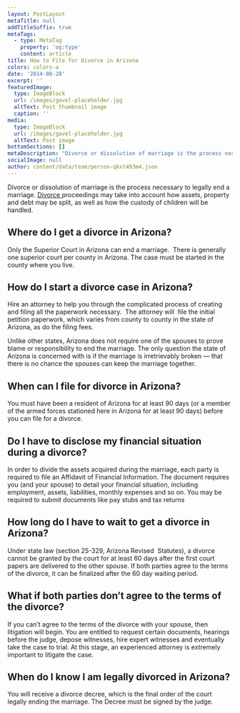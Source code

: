 ```yaml
---
layout: PostLayout
metaTitle: null
addTitleSuffix: true
metaTags:
  - type: MetaTag
    property: 'og:type'
    content: article
title: How to File for Divorce in Arizona
colors: colors-a
date: '2014-08-28'
excerpt: ''
featuredImage:
  type: ImageBlock
  url: /images/gavel-placeholder.jpg
  altText: Post thumbnail image
  caption: ''
media:
  type: ImageBlock
  url: /images/gavel-placeholder.jpg
  altText: Post image
bottomSections: []
metaDescription: "Divorce or dissolution of marriage is the process necessary to legally end a marriage.\_Divorce\_proceedings may take into account how assets, property and debt may be split, as well as how the custody of children will be handled."
socialImage: null
author: content/data/team/person-qkxt493m4.json
---
```

Divorce or dissolution of marriage is the process necessary to legally end a marriage. [Divorce ](https://azblumberglaw.com/phoenix-family-attorney/divorce/)proceedings may take into account how assets, property and debt may be split, as well as how the custody of children will be handled.

## Where do I get a divorce in Arizona?

Only the Superior Court in Arizona can end a marriage.  There is generally one superior court per county in Arizona. The case must be started in the county where you live.

## How do I start a divorce case in Arizona?

Hire an attorney to help you through the complicated process of creating and filing all the paperwork necessary.  The attorney will  file the initial petition paperwork, which varies from county to county in the state of Arizona, as do the filing fees.

Unlike other states, Arizona does not require one of the spouses to prove blame or responsibility to end the marriage. The only question the state of Arizona is concerned with is if the marriage is irretrievably broken — that there is no chance the spouses can keep the marriage together.

## When can I file for divorce in Arizona?

You must have been a resident of Arizona for at least 90 days (or a member of the armed forces stationed here in Arizona for at least 90 days) before you can file for a divorce.

## Do I have to disclose my financial situation during a divorce?

In order to divide the assets acquired during the marriage, each party is required to file an Affidavit of Financial Information. The document requires you (and your spouse) to detail your financial situation, including employment, assets, liabilities, monthly expenses and so on. You may be required to submit documents like pay stubs and tax returns

## How long do I have to wait to get a divorce  in Arizona?

Under state law (section 25-329, Arizona Revised  Statutes), a divorce cannot be granted by the court for at least 60 days after the first court papers are delivered to the other spouse. If both parties agree to the terms of the divorce, it can be finalized after the 60 day waiting period.

## What if both parties don’t agree to the terms of the divorce?

If you can’t agree to the terms of the divorce with your spouse, then litigation will begin. You are entitled to request certain documents, hearings before the judge, depose witnesses, hire expert witnesses and eventually take the case to trial. At this stage, an experienced attorney is extremely important to litigate the case.

## When do I know I am legally divorced in Arizona?

You will receive a divorce decree, which is the final order of the court legally ending the marriage. The Decree must be signed by the judge.
